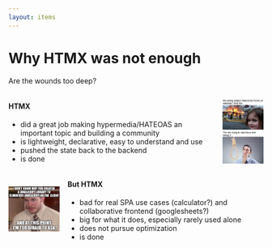```yaml
---
layout: items
---
```


# Why HTMX was not enough
Are the wounds too deep?
<div style="display: flex; gap: 16px; align-items: center; justify-content: space-between;">
  <div style="width: 84%; text-align: left;">
    <h4>HTMX</h4>
    <ul>
      <li>did a great job making hypermedia/HATEOAS an important topic and building a community</li>
      <li>is lightweight, declarative, easy to understand and use</li>
      <li>pushed the state back to the backend</li>
      <li>is done</li>
    </ul>
  </div>
  <img src="../assets/object-object.jpg" alt="Object nightmare" style="display: block; width: 16%;" />
</div>

<div style="display: flex; gap: 16px; align-items: center; justify-content: space-between;">

<img src="../assets/at-this-point.png" alt="At this point" style="display: block; width: 20%;" />
<div style="width: 80%; text-align: left;">
  
  <h4>But HTMX</h4>
  <ul>
    <li>bad for real SPA use cases (calculator?) and collaborative frontend (googlesheets?)</li>
    <li>big for what it does, especially rarely used alone</li>
    <li>does not pursue optimization</li>
    <li>is done</li>
  </ul>
</div>
</div>






